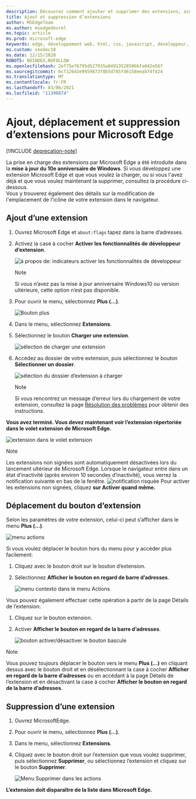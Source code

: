 ```yaml
---
description: Découvrez comment ajouter et supprimer des extensions, ainsi que déplacer le bouton d’une extension en regard de la barre d’adresses.
title: Ajout et suppression d’extensions
author: MSEdgeTeam
ms.author: msedgedevrel
ms.topic: article
ms.prod: microsoft-edge
keywords: edge, développement web, html, css, javascript, développeur, extension
ms.custom: seodec18
ms.date: 12/15/2020
ROBOTS: NOINDEX,NOFOLLOW
ms.openlocfilehash: 2ef75e76795d527935a84913528506bfa042e56f
ms.sourcegitcommit: 6cf12643e9959873f8b5d785fd6158eeab74f424
ms.translationtype: MT
ms.contentlocale: fr-FR
ms.lasthandoff: 03/06/2021
ms.locfileid: "11398874"
---
```

# <a name="adding-moving-and-removing-extensions-for-microsoft-edge"></a>Ajout, déplacement et suppression d’extensions pour Microsoft Edge  

[!INCLUDE [deprecation-note](../includes/deprecation-note.md)]  

La prise en charge des extensions par Microsoft Edge a été introduite dans la **mise à jour du 10e anniversaire de Windows**.  Si vous développez une extension Microsoft Edge et que vous voulez la charger, ou si vous l'avez déjà et que vous voulez maintenant la supprimer, consultez la procédure ci-dessous.  
Vous y trouverez également des détails sur la modification de l'emplacement de l'icône de votre extension dans le navigateur.  

## <a name="adding-an-extension"></a>Ajout d’une extension  

1.  Ouvrez Microsoft Edge et `about:flags` tapez dans la barre d’adresses.  
1.  Activez la case à cocher **Activer les fonctionnalités de développeur d’extension**.  
    
    ![à propos de: indicateurs activer les fonctionnalités de développeur](../media/sideload-aboutflags.png)  
    
    > [!NOTE]
    > Si vous n’avez pas la mise à jour anniversaire Windows10 ou version ultérieure, cette option n’est pas disponible.  
    
1.  Pour ouvrir le menu, sélectionnez **Plus (...)**.  
    
    ![Bouton plus](../media/morebutton.png)  
    
1.  Dans le menu, sélectionnez **Extensions**.  
    
1.  Sélectionnez le bouton **Charger une extension**.  
    
    ![sélection de charger une extension](../media/sideload-load-extension.png)  
    
1.  Accédez au dossier de votre extension, puis sélectionnez le bouton **Sélectionner un dossier**.  
    
    ![sélection du dossier d’extension à charger](../media/sideload-select-extension.png)  
    
    > [!NOTE]
    > Si vous rencontrez un message d’erreur lors du chargement de votre extension, consultez la page [Résolution des problèmes](../troubleshooting.md) pour obtenir des instructions.  
    
**Vous avez terminé. Vous devez maintenant voir l’extension répertoriée dans le volet extension de Microsoft Edge.**  

![extension dans le volet extension](../media/sideload-extension-installed.png)  

> [!NOTE]
> Les extensions non signées sont automatiquement désactivées lors du lancement ultérieur de Microsoft Edge.  Lorsque le navigateur entre dans un état d’inactivité \(après environ 10 secondes d’inactivité\), vous verrez la notification suivante en bas de la fenêtre.  ![notification risquée ](../media/riskynotification.png) Pour activer les extensions non signées, cliquez **sur Activer quand même.**  

## <a name="moving-the-extension-button"></a>Déplacement du bouton d’extension  

Selon les paramètres de votre extension, celui-ci peut s’afficher dans le menu **Plus (...)**.  

![menu actions](../media/browseraction.png)  

Si vous voulez déplacer le bouton hors du menu pour y accéder plus facilement:  

1.  Cliquez avec le bouton droit sur le bouton d’extension.  
1.  Sélectionnez **Afficher le bouton en regard de barre d’adresses**.  
    
    ![menu contexto dans le menu Actions](../media/browseraction_contextmenu.png)  
    
Vous pouvez également effectuer cette opération à partir de la page Détails de l’extension:  

1.  Cliquez sur le bouton extension.  
1.  Activer **Afficher le bouton en regard de la barre d’adresses**.  
    
    ![bouton activer/désactiver le bouton bascule](../media/show-button-toggle.png)  
    
> [!NOTE]
> Vous pouvez toujours déplacer le bouton vers le menu **Plus (...)** en cliquant dessus avec le bouton droit et en désélectionnant la case à cocher **Afficher en regard de la barre d’adresses** ou en accédant à la page Détails de l’extension et en désactivant la case à cocher **Afficher le bouton en regard de la barre d’adresses**.  

## <a name="removing-an-extension"></a>Suppression d’une extension  

1.  Ouvrez MicrosoftEdge.  
1.  Pour ouvrir le menu, sélectionnez **Plus (...)**.  
1.  Dans le menu, sélectionnez **Extensions**.  
1.  Cliquez avec le bouton droit sur l’extension que vous voulez supprimer, puis sélectionnez **Supprimer**, ou sélectionnez l’extension et cliquez sur le bouton **Supprimer**.  
    
    ![Menu Supprimer dans les actions](../media/remove.png)  
    
**L’extension doit disparaître de la liste dans Microsoft Edge.**  
